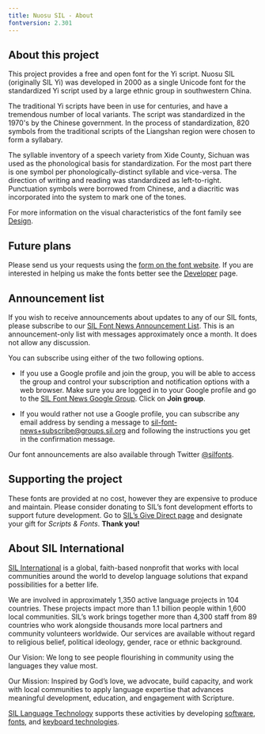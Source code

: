 ```yaml
---
title: Nuosu SIL - About
fontversion: 2.301
---
```


## About this project

This project provides a free and open font for the Yi script.
Nuosu SIL (originally SIL Yi) was developed in 2000 as a single Unicode font for the standardized Yi script used by a large ethnic group in southwestern China.

The traditional Yi scripts have been in use for centuries, and have a tremendous number of local variants. The script was standardized in the 1970's by the Chinese government. In the process of standardization, 820 symbols from the traditional scripts of the Liangshan region were chosen to form a syllabary.

The syllable inventory of a speech variety from Xide County, Sichuan was used as the phonological basis for standardization. For the most part there is one symbol per phonologically-distinct syllable and vice-versa. The direction of writing and reading was standardized as left-to-right. Punctuation symbols were borrowed from Chinese, and a diacritic was incorporated into the system to mark one of the tones.

For more information on the visual characteristics of the font family see [Design](design.md).

## Future plans

Please send us your requests using the [form on the font website](https://software.sil.org/nuosu/#contact). If you are interested in helping us make the fonts better see the [Developer](developer.md) page.

## Announcement list

If you wish to receive announcements about updates to any of our SIL fonts, please subscribe to our [SIL Font News Announcement List](https://groups.google.com/a/groups.sil.org/forum/#!forum/sil-font-news). This is an announcement-only list with messages approximately once a month. It does not allow any discussion.

You can subscribe using either of the two following options.

- If you use a Google profile and join the group, you will be able to access the group and control your subscription and notification options with a web browser. Make sure you are logged in to your Google profile and go to the [SIL Font News Google Group](https://groups.google.com/a/groups.sil.org/forum/#!forum/sil-font-news). Click on **Join group**.

- If you would rather not use a Google profile, you can subscribe any email address by sending a message to [sil-font-news+subscribe@groups.sil.org](mailto:sil-font-news+subscribe@groups.sil.org) and following the instructions you get in the confirmation message.

Our font announcements are also available through Twitter [@silfonts](http://twitter.com/silfonts).

## Supporting the project

These fonts are provided at no cost, however they are expensive to produce and maintain. Please consider donating to SIL’s font development efforts to support future development. Go to [SIL’s Give Direct page](https://donate.givedirect.org/?cid=13536&n=206909) and designate your gift for _Scripts & Fonts_. **Thank you!**

## About SIL International

[SIL International](http://www.sil.org/) is a global, faith-based nonprofit that works with local communities around the world to develop language solutions that expand possibilities for a better life.

We are involved in approximately 1,350 active language projects in 104 countries. These projects impact more than 1.1 billion people within 1,600 local communities. SIL’s work brings together more than 4,300 staff from 89 countries who work alongside thousands more local partners and community volunteers worldwide. Our services are available without regard to religious belief, political ideology, gender, race or ethnic background.

Our Vision: We long to see people flourishing in community using the languages they value most.

Our Mission: Inspired by God’s love, we advocate, build capacity, and work with local communities to apply language expertise that advances meaningful development, education, and engagement with Scripture.

[SIL Language Technology](https://software.sil.org/) supports these activities by developing [software](https://software.sil.org/products/), [fonts](https://software.sil.org/fonts/), and [keyboard technologies](https://keyman.com/).
